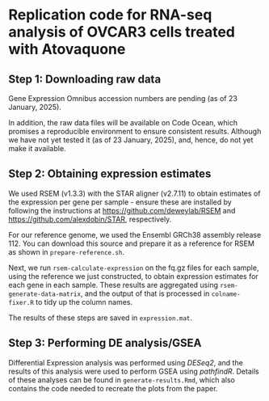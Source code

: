 # Replication code for RNA-seq analysis of OVCAR3 cells treated with Atovaquone

## Step 1: Downloading raw data 

Gene Expression Omnibus accession numbers are pending (as of 23 January, 2025).

In addition, the raw data files will be available on Code Ocean, which promises a reproducible environment to ensure consistent results. 
Although we have not yet tested it (as of 23 January, 2025), and, hence, do not yet make it available.

## Step 2: Obtaining expression estimates

We used RSEM (v1.3.3) with the STAR aligner (v2.7.11) to obtain estimates of the expression per gene per sample - ensure these are installed by following the instructions at https://github.com/deweylab/RSEM and https://github.com/alexdobin/STAR, respectively.

For our reference genome, we used the Ensembl GRCh38 assembly release 112. You can download this source and prepare it as a reference for RSEM as shown in `prepare-reference.sh`.

Next, we run `rsem-calculate-expression` on the fq.gz files for each sample, using the reference we just constructed, to obtain expression estimates for each gene in each sample.
These results are aggregated using `rsem-generate-data-matrix`, and the output of that is processed in `colname-fixer.R` to tidy up the column names.

The results of these steps are saved in `expression.mat`.

## Step 3: Performing DE analysis/GSEA

Differential Expression analysis was performed using *DESeq2*, and the results of this analysis were used to perform GSEA using *pathfindR*.
Details of these analyses can be found in `generate-results.Rmd`, which also contains the code needed to recreate the plots from the paper.

